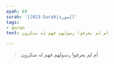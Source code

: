 ```yaml
---
ayah: 69
surah: '[[023-Surah|سورة]]'
tags:
- quran
text: أم لم يعرفوا رسولهم فهم له منكرون

---
```

> أم لم يعرفوا رسولهم فهم له منكرون
